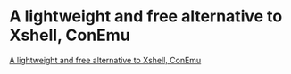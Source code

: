 # A lightweight and free alternative to Xshell, ConEmu
[A lightweight and free alternative to Xshell, ConEmu](https://aiwithcloud.com/2022/09/15/a_lightweight_and_free_alternative_to_xshell_conemu/)